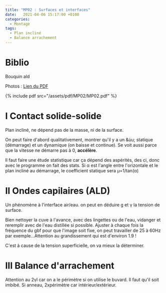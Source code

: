 ```yaml
---
title: "MP02 : Surfaces et interfaces"
date:   2021-04-06 15:17:00 +0100
categories:
  - Montage
tags:
  - Plan incliné
  - Balance arrachement
---
```

# Biblio
Bouquin ald


Photos : [Lien du PDF](/assets/pdf/MP02/MP02.pdf)

{% include pdf src="/assets/pdf/MP02/MP02.pdf" %}
 
 # I Contact solide-solide
 
 Plan incliné, ne dépend pas de la masse, ni de la surface.
 
 On peut faire d'abord qualitativement, montrer qu'il y a un &ùu; statique (démarrage) et un dynamique (on baisse et continue). Se voit aussi parce que la vitesse ne démarre pas à 0, **accélère**. 
 
 Il faut faire une étude statistique car ça dépend des aspérités, des ci, donc avec le programme on fait des stats. Si &alpha; est l'angle entre l'orizontale et le plan incliné au démarrage, le coefficient statique sera &mu;=1/tan(&alpha;) 

# II Ondes capilaires (ALD)

Un phénomène à l'interface air/eau. on peut en déduire g et &gamma; la tension de surface. 

Bien nettoyer la cuve à l'avance, avec des lingettes ou de l'eau, vidanger et reremplir avec de l'eau distillée si possible. Ajuster à chaque fois la fréquence du gbf pour que l'image soit fixe, on peut travailler de 25 à 60Hz par exemple...Attention au grandissement qui est d'environ 1.9 ! 

C'est à cause de la tension superficielle, on va mieux la déterminer.
# III Balance d'arrachement

Attention au 2&gamma;l car on a le périmètre si on utilise le buvard. Il faut qu'il soit imbibé. Si anneau, 2xpérimètre car intérieur/extérieur.
